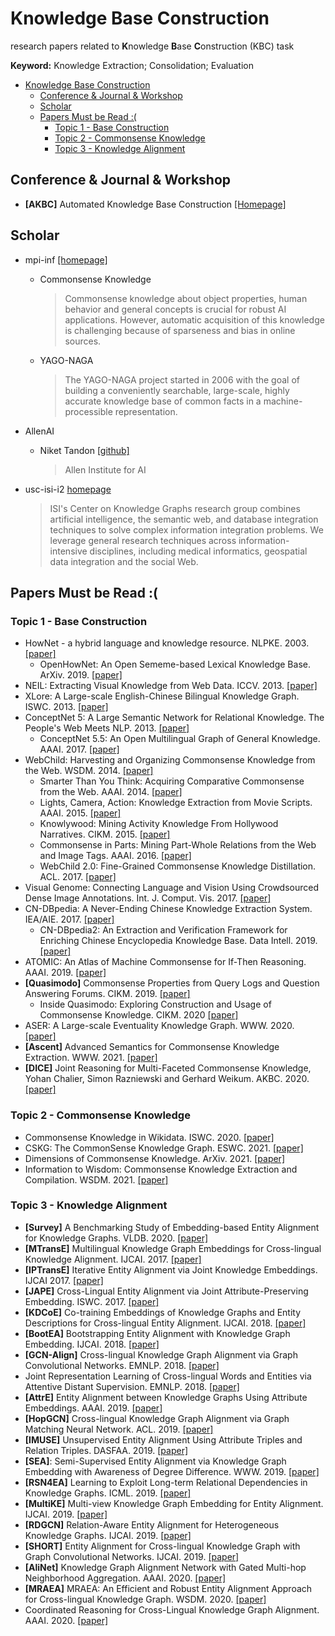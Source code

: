 # Knowledge Base Construction

research papers related to **K**nowledge **B**ase **C**onstruction (KBC) task

**Keyword:** Knowledge Extraction; Consolidation; Evaluation

- [Knowledge Base Construction](#knowledge-base-construction)
  - [Conference & Journal & Workshop](#conference--journal--workshop)
  - [Scholar](#scholar)
  - [Papers Must be Read :(](#papers-must-be-read-)
    - [Topic 1 - Base Construction](#topic-1---base-construction)
    - [Topic 2 - Commonsense Knowledge](#topic-2---commonsense-knowledge)
    - [Topic 3 - Knowledge Alignment](#topic-3---knowledge-alignment)


## Conference & Journal & Workshop

- **[AKBC]** Automated Knowledge Base Construction [[Homepage]](https://www.akbc.ws/)

## Scholar

- mpi-inf [[homepage]](https://www.mpi-inf.mpg.de/departments/databases-and-information-systems/research)
  - Commonsense Knowledge
    > Commonsense knowledge about object properties, human behavior and general concepts is crucial for robust AI applications. However, automatic acquisition of this knowledge is challenging because of sparseness and bias in online sources.
  - YAGO-NAGA
    > The YAGO-NAGA project started in 2006 with the goal of building a conveniently searchable, large-scale, highly accurate knowledge base of common facts in a machine-processible representation.

- AllenAI
  - Niket Tandon [[github]](https://github.com/nikett)
    > Allen Institute for AI

- usc-isi-i2 [homepage](https://usc-isi-i2.github.io/home/)
  > ISI's Center on Knowledge Graphs research group combines artificial intelligence, the semantic web, and database integration techniques to solve complex information integration problems. We leverage general research techniques across information-intensive disciplines, including medical informatics, geospatial data integration and the social Web.

  
## Papers Must be Read :(

### Topic 1 - Base Construction
- HowNet - a hybrid language and knowledge resource. NLPKE. 2003. [[paper]](https://ieeexplore.ieee.org/document/1276017)
  - OpenHowNet: An Open Sememe-based Lexical Knowledge Base. ArXiv. 2019. [[paper]](https://arxiv.org/abs/1901.09957)
- NEIL: Extracting Visual Knowledge from Web Data. ICCV. 2013. [[paper]](https://ieeexplore.ieee.org/document/6751285)
- XLore: A Large-scale English-Chinese Bilingual Knowledge Graph. ISWC. 2013. [[paper]](file:///C:/Users/yuyan/Zotero/storage/6LRLDPEV/31.html)
- ConceptNet 5: A Large Semantic Network for Relational Knowledge. The People's Web Meets NLP. 2013. [[paper]](https://doi.org/10.1007/978-3-642-35085-6_6)
  - ConceptNet 5.5: An Open Multilingual Graph of General Knowledge. AAAI. 2017. [[paper]](https://aaai.org/ocs/index.php/AAAI/AAAI17/paper/view/14972)
- WebChild: Harvesting and Organizing Commonsense Knowledge from the Web. WSDM. 2014. [[paper]](https://dl.acm.org/doi/10.1145/2556195.2556245)
  - Smarter Than You Think: Acquiring Comparative Commonsense from the Web. AAAI. 2014. [[paper]](https://www.aaai.org/ocs/index.php/AAAI/AAAI14/paper/view/8649)
  - Lights, Camera, Action: Knowledge Extraction from Movie Scripts. AAAI. 2015. [[paper]](https://dl.acm.org/doi/10.1145/2740908.2742756)
  - Knowlywood: Mining Activity Knowledge From Hollywood Narratives. CIKM. 2015. [[paper]](https://dl.acm.org/doi/10.1145/2806416.2806583)
  - Commonsense in Parts: Mining Part-Whole Relations from the Web and Image Tags. AAAI. 2016. [[paper]](https://www.aaai.org/ocs/index.php/AAAI/AAAI16/paper/view/12337)
  - WebChild 2.0: Fine-Grained Commonsense Knowledge Distillation. ACL. 2017. [[paper]](https://www.aclweb.org/anthology/P17-4020/)
- Visual Genome: Connecting Language and Vision Using Crowdsourced Dense Image Annotations. Int. J. Comput. Vis. 2017. [[paper]](https://link.springer.com/article/10.1007%2Fs11263-016-0981-7)
- CN-DBpedia: A Never-Ending Chinese Knowledge Extraction System. IEA/AIE. 2017. [[paper]](https://link.springer.com/chapter/10.1007%2F978-3-319-60045-1_44)
  - CN-DBpedia2: An Extraction and Verification Framework for Enriching Chinese Encyclopedia Knowledge Base. Data Intell. 2019. [[paper]](https://doi.org/10.1162/dint_a_00017)
- ATOMIC: An Atlas of Machine Commonsense for If-Then Reasoning. AAAI. 2019. [[paper]](https://doi.org/10.1609/aaai.v33i01.33013027)
- **[Quasimodo]** Commonsense Properties from Query Logs and Question Answering Forums. CIKM. 2019. [[paper]](https://dl.acm.org/doi/10.1145/3357384.3357955)
  - Inside Quasimodo: Exploring Construction and Usage of Commonsense Knowledge. CIKM. 2020 [[paper]](https://dl.acm.org/doi/10.1145/3340531.3417416)
- ASER: A Large-scale Eventuality Knowledge Graph. WWW. 2020. [[paper]](https://dl.acm.org/doi/10.1145/3366423.3380107)
- **[Ascent]** Advanced Semantics for Commonsense Knowledge Extraction. WWW. 2021. [[paper]](https://arxiv.org/abs/2011.00905)
- **[DICE]** Joint Reasoning for Multi-Faceted Commonsense Knowledge, Yohan Chalier, Simon Razniewski and Gerhard Weikum. AKBC. 2020. [[paper]](https://www.akbc.ws/2020/papers/QnPV72SZVt)

### Topic 2 - Commonsense Knowledge

- Commonsense Knowledge in Wikidata. ISWC. 2020. [[paper]](https://arxiv.org/abs/2008.08114)
- CSKG: The CommonSense Knowledge Graph. ESWC. 2021. [[paper]](https://arxiv.org/abs/2012.11490)
- Dimensions of Commonsense Knowledge. ArXiv. 2021. [[paper]](https://arxiv.org/abs/2101.04640)
- Information to Wisdom: Commonsense Knowledge Extraction and Compilation. WSDM. 2021. [[paper]](https://doi.org/10.1145/3437963.3441664)

### Topic 3 - Knowledge Alignment

- **[Survey]** A Benchmarking Study of Embedding-based Entity Alignment for Knowledge Graphs. VLDB. 2020. [[paper]](http://www.vldb.org/pvldb/vol13/p2326-sun.pdf)
- **[MTransE]** Multilingual Knowledge Graph Embeddings for Cross-lingual Knowledge Alignment. IJCAI. 2017. [[paper]](https://www.ijcai.org/proceedings/2017/0209.pdf)
- **[IPTransE]** Iterative Entity Alignment via Joint Knowledge Embeddings. IJCAI 2017. [[paper]](https://www.ijcai.org/proceedings/2017/0595.pdf)
- **[JAPE]** Cross-Lingual Entity Alignment via Joint Attribute-Preserving Embedding. ISWC. 2017. [[paper]](https://link.springer.com/chapter/10.1007/978-3-319-68288-4_37)
- **[KDCoE]** Co-training Embeddings of Knowledge Graphs and Entity Descriptions for Cross-lingual Entity Alignment. IJCAI. 2018. [[paper]](https://www.ijcai.org/proceedings/2018/0556.pdf)
- **[BootEA]** Bootstrapping Entity Alignment with Knowledge Graph Embedding. IJCAI. 2018. [[paper]](https://www.ijcai.org/proceedings/2018/0611.pdf)
- **[GCN-Align]** Cross-lingual Knowledge Graph Alignment via Graph Convolutional Networks. EMNLP. 2018. [[paper]](https://www.aclweb.org/anthology/D18-1032)
- Joint Representation Learning of Cross-lingual Words and Entities via Attentive Distant Supervision. EMNLP. 2018. [[paper]](https://www.aclweb.org/anthology/D18-1021)
- **[AttrE]** Entity Alignment between Knowledge Graphs Using Attribute Embeddings. AAAI. 2019. [[paper]](https://people.eng.unimelb.edu.au/jianzhongq/papers/AAAI2019_EntityAlignment.pdf)
- **[HopGCN]** Cross-lingual Knowledge Graph Alignment via Graph Matching Neural Network. ACL. 2019. [[paper]](https://doi.org/10.18653/v1/p19-1304)
- **[IMUSE]** Unsupervised Entity Alignment Using Attribute Triples and Relation Triples. DASFAA. 2019. [[paper]](https://link.springer.com/content/pdf/10.1007%2F978-3-030-18576-3_22.pdf)
- **[SEA]**: Semi-Supervised Entity Alignment via Knowledge Graph Embedding with Awareness of Degree Difference. WWW. 2019. [[paper]](https://dl.acm.org/citation.cfm?id=3313646)
- **[RSN4EA]** Learning to Exploit Long-term Relational Dependencies in Knowledge Graphs. ICML. 2019. [[paper]](http://proceedings.mlr.press/v97/guo19c/guo19c.pdf)
- **[MultiKE]** Multi-view Knowledge Graph Embedding for Entity Alignment. IJCAI. 2019. [[paper]](https://www.ijcai.org/proceedings/2019/0754.pdf)
- **[RDGCN]** Relation-Aware Entity Alignment for Heterogeneous Knowledge Graphs. IJCAI. 2019. [[paper]](https://www.ijcai.org/proceedings/2019/0733.pdf)
- **[SHORT]** Entity Alignment for Cross-lingual Knowledge Graph with Graph Convolutional Networks. IJCAI. 2019. [[paper]](https://doi.org/10.24963/ijcai.2019/929)
- **[AliNet]** Knowledge Graph Alignment Network with Gated Multi-hop Neighborhood Aggregation. AAAI. 2020. [[paper]](https://aaai.org/ojs/index.php/AAAI/article/view/5354)
- **[MRAEA]** MRAEA: An Efficient and Robust Entity Alignment Approach for Cross-lingual Knowledge Graph. WSDM. 2020. [[paper]](https://doi.org/10.1145/3336191.3371804)
- Coordinated Reasoning for Cross-Lingual Knowledge Graph Alignment. AAAI. 2020. [[paper]](https://ojs.aaai.org/index.php/AAAI/article/view/6476)